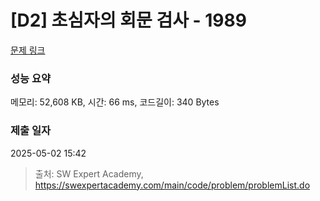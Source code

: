 # [D2] 초심자의 회문 검사 - 1989 

[문제 링크](https://swexpertacademy.com/main/code/problem/problemDetail.do?contestProbId=AV5PyTLqAf4DFAUq) 

### 성능 요약

메모리: 52,608 KB, 시간: 66 ms, 코드길이: 340 Bytes

### 제출 일자

2025-05-02 15:42



> 출처: SW Expert Academy, https://swexpertacademy.com/main/code/problem/problemList.do